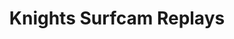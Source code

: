 ---
layout: child_layout/surfcams_item__replays
title: Knights Surfcam Replays
permalink: /surfcams/knights/replays/
---